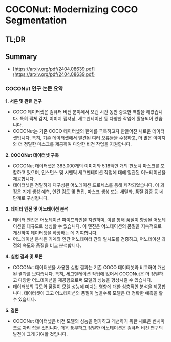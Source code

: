 # COCONut: Modernizing COCO Segmentation
## TL;DR
## Summary
- [https://arxiv.org/pdf/2404.08639.pdf](https://arxiv.org/pdf/2404.08639.pdf)

### COCONut 연구 논문 요약

**1. 서론 및 관련 연구**
- COCO 데이터셋은 컴퓨터 비전 분야에서 오랜 시간 동안 중요한 역할을 해왔습니다. 특히 객체 감지, 이미지 캡셔닝, 세그멘테이션 등 다양한 작업에 활용되어 왔습니다.
- COCONut는 기존 COCO 데이터셋의 한계를 극복하고자 만들어진 새로운 데이터셋입니다. 특히, 기존 데이터셋에서 발견된 여러 오류들을 수정하고, 더 많은 이미지와 더 정밀한 마스크를 제공하여 다양한 비전 작업을 지원합니다.

**2. COCONut 데이터셋 구축**
- COCONut 데이터셋은 383,000개의 이미지와 5.18백만 개의 판노틱 마스크를 포함하고 있으며, 인스턴스 및 시맨틱 세그멘테이션 작업에 대해 일관된 어노테이션을 제공합니다.
- 데이터셋은 정밀하게 재구성된 어노테이션 프로세스를 통해 제작되었습니다. 이 과정은 기계 생성 예측, 인간 검토 및 편집, 마스크 생성 또는 세밀화, 품질 검증 등 네 단계로 구성됩니다.

**3. 데이터 엔진 및 어노테이션 분석**
- 데이터 엔진은 어노테이션 파이프라인을 지원하며, 이를 통해 품질이 향상된 어노테이션을 대규모로 생성할 수 있습니다. 이 엔진은 어노테이션의 품질을 지속적으로 개선하여 데이터셋을 확장하는 데 기여합니다.
- 어노테이션 분석은 기계와 인간 어노테이터 간의 일치도를 검증하고, 어노테이션 과정의 속도와 품질을 비교 분석합니다.

**4. 실험 결과 및 토론**
- COCONut 데이터셋을 사용한 실험 결과는 기존 COCO 데이터셋과 비교하여 개선된 결과를 보여줍니다. 특히, 세그멘테이션 작업에 있어서 COCONut은 더 정밀하고 다양한 어노테이션을 제공함으로써 모델의 성능을 향상시킬 수 있습니다.
- 데이터셋의 규모와 품질이 모델 성능에 미치는 영향에 대한 심층적인 분석을 제공합니다. 데이터셋이 크고 어노테이션의 품질이 높을수록 모델은 더 정확한 예측을 할 수 있습니다.

**5. 결론**
- COCONut 데이터셋은 비전 모델의 성능을 평가하고 개선하기 위한 새로운 벤치마크로 자리 잡을 것입니다. 더욱 풍부하고 정밀한 어노테이션은 컴퓨터 비전 연구의 발전에 크게 기여할 것입니다.